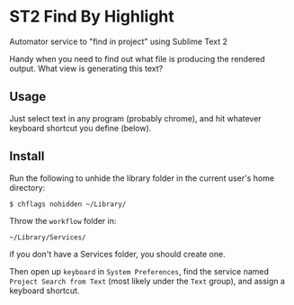 # ST2 Find By Highlight

Automator service to "find in project" using Sublime Text 2

Handy when you need to find out what file is producing the rendered output. What view is generating this text?

## Usage

Just select text in any program (probably chrome), and hit whatever keyboard shortcut you define (below). 

## Install

Run the following to unhide the library folder in the current user's home directory:

    $ chflags nohidden ~/Library/


Throw the ```workflow``` folder in:

    ~/Library/Services/

if you don't have a Services folder, you should create one.
    
Then open up ```keyboard``` in ```System Preferences```, find the service named ```Project Search from Text``` (most likely under the ```Text``` group), and assign a keyboard shortcut.
